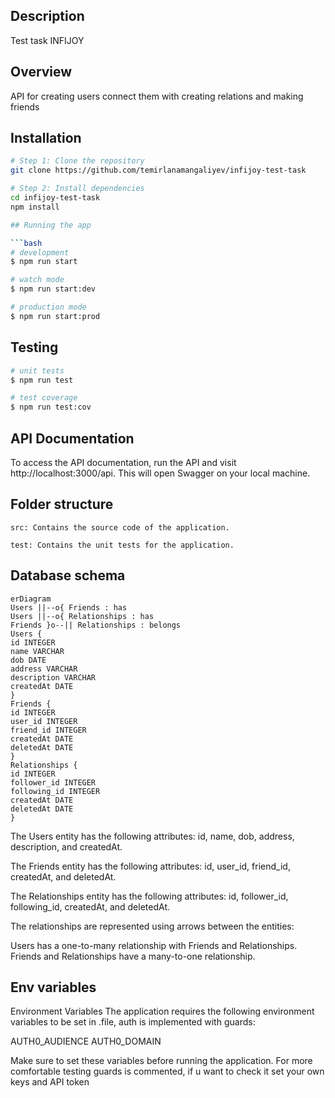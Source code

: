 ## Description

Test task INFIJOY

## Overview

API for creating users connect them with creating relations and making friends

## Installation

````bash
# Step 1: Clone the repository
git clone https://github.com/temirlanamangaliyev/infijoy-test-task

# Step 2: Install dependencies
cd infijoy-test-task
npm install

## Running the app

```bash
# development
$ npm run start

# watch mode
$ npm run start:dev

# production mode
$ npm run start:prod
````

## Testing

```bash
# unit tests
$ npm run test

# test coverage
$ npm run test:cov
```

## API Documentation

To access the API documentation, run the API and visit http://localhost:3000/api. This will open Swagger on your local machine.

## Folder structure

    src: Contains the source code of the application.

    test: Contains the unit tests for the application.

## Database schema

```mermaid
erDiagram
Users ||--o{ Friends : has
Users ||--o{ Relationships : has
Friends }o--|| Relationships : belongs
Users {
id INTEGER
name VARCHAR
dob DATE
address VARCHAR
description VARCHAR
createdAt DATE
}
Friends {
id INTEGER
user_id INTEGER
friend_id INTEGER
createdAt DATE
deletedAt DATE
}
Relationships {
id INTEGER
follower_id INTEGER
following_id INTEGER
createdAt DATE
deletedAt DATE
}
```

The Users entity has the following attributes: id, name, dob, address, description, and createdAt.

The Friends entity has the following attributes: id, user_id, friend_id, createdAt, and deletedAt.

The Relationships entity has the following attributes: id, follower_id, following_id, createdAt, and deletedAt.

The relationships are represented using arrows between the entities:

Users has a one-to-many relationship with Friends and Relationships.
Friends and Relationships have a many-to-one relationship.

## Env variables

Environment Variables
The application requires the following environment variables to be set in .file, auth is implemented with guards:

AUTH0_AUDIENCE
AUTH0_DOMAIN

Make sure to set these variables before running the application. For more comfortable testing guards is commented, if u want to check it set your own keys and API token
